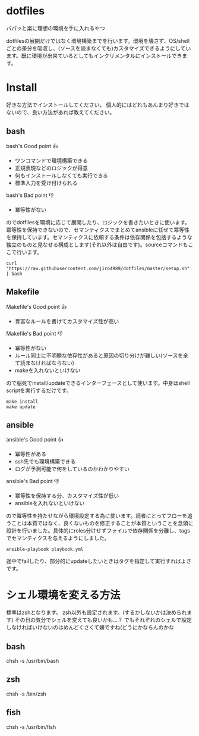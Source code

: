 # dotfiles

パパッと楽に理想の環境を手に入れるやつ

dotfilesの展開だけではなく環境構築までを行います。環境を壊さず、OS/shellごとの差分を吸収し、(ソースを読まなくても)カスタマイズできるようにしています。既に環境が出来ているとしてもインクリメンタルにインストールできます。

# Install
好きな方法でインストールしてください。
個人的にはどれもあんまり好きではないので、良い方法があれば教えてください。

## bash

bash's Good point :thumbsup:
- ワンコマンドで環境構築できる
- 正規表現などのロジックが得意
- 何もインストールしなくても実行できる
- 標準入力を受け付けられる

bash's Bad point :thumbsdown:
- 冪等性がない

のでdotfilesを環境に応じて展開したり、ロジックを書きたいときに使います。冪等性を保持できないので、セマンティクスでまとめてansibleに任せて冪等性を保持しています。セマンティクスに依頼する条件は依存関係を包括するような独立のものと見なせる構成とします(それ以外は自由です)。sourceコマンドもここで行います。

```
curl "https://raw.githubusercontent.com/jiro4989/dotfiles/master/setup.sh" | bash
```

## Makefile

Makefile's Good point :thumbsup:
- 豊富なルールを書けてカスタマイズ性が高い

Makefile's Bad point :thumbsdown:
- 冪等性がない
- ルール同士に不明瞭な依存性があると原因の切り分けが難しい(ソースを全て読まなければならない)
- makeを入れないといけない

ので脳死でinstall/updateできるインターフェースとして使います。中身はshell scriptを実行するだけです。

```
make install
make update
```

## ansible

ansible's Good point :thumbsup:
- 冪等性がある
- ssh先でも環境構築できる
- ログが予測可能で何をしているのかわかりやすい

ansible's Bad point :thumbsdown:
- 冪等性を保持する分、カスタマイズ性が低い
- ansibleを入れないといけない

ので冪等性を持たせながら環境設定する為に使います。読者にとってフローを追うことは本質ではなく、良くないものを修正することが本質ということを念頭に設計を行いました。具体的にroles分けせずファイルで依存関係を分離し、tagsでセマンティクスを与えるようにしました。

```
ansible-playbook playbook.yml
```

途中でfailしたり、部分的にupdateしたいときはタグを指定して実行すればよさです。

# シェル環境を変える方法

標準はzshとなります。
zsh以外も設定されます。(するかしないかは決められます)
その日の気分でシェルを変えても良いかも...？
でもそれぞれのシェルで設定しなければいけないのはめんどくさくて嫌ですね(どうにかならんのかな

## bash
chsh -s /usr/bin/bash

## zsh
chsh -s /bin/zsh

## fish
chsh -s /usr/bin/fish

